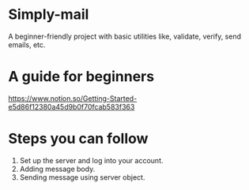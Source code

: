 # Simply-mail
A beginner-friendly project with basic utilities like, validate, verify, send emails, etc.

# A guide for beginners
https://www.notion.so/Getting-Started-e5d86f12380a45d9b0f70fcab583f363

# Steps you can follow 
1. Set up the server and log into your account.
2. Adding message body.
3. Sending message using server object.
